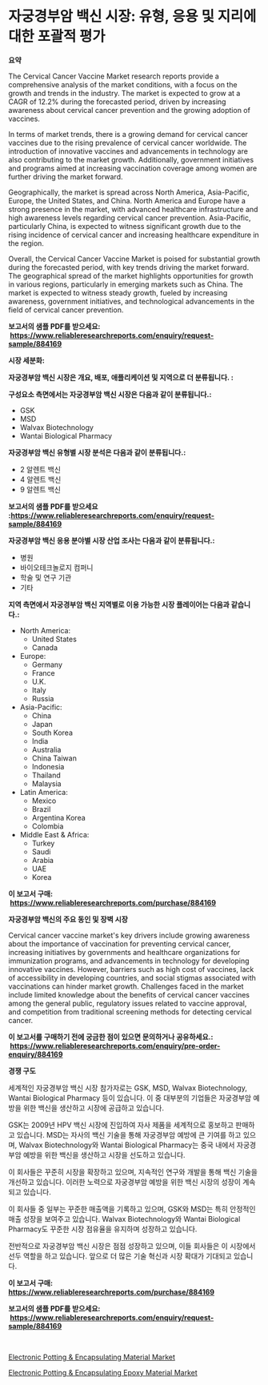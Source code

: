 <p><h1>자궁경부암 백신 시장: 유형, 응용 및 지리에 대한 포괄적 평가</h1></p><p><strong>요약</strong></p>
<p><p>The Cervical Cancer Vaccine Market research reports provide a comprehensive analysis of the market conditions, with a focus on the growth and trends in the industry. The market is expected to grow at a CAGR of 12.2% during the forecasted period, driven by increasing awareness about cervical cancer prevention and the growing adoption of vaccines.</p><p>In terms of market trends, there is a growing demand for cervical cancer vaccines due to the rising prevalence of cervical cancer worldwide. The introduction of innovative vaccines and advancements in technology are also contributing to the market growth. Additionally, government initiatives and programs aimed at increasing vaccination coverage among women are further driving the market forward.</p><p>Geographically, the market is spread across North America, Asia-Pacific, Europe, the United States, and China. North America and Europe have a strong presence in the market, with advanced healthcare infrastructure and high awareness levels regarding cervical cancer prevention. Asia-Pacific, particularly China, is expected to witness significant growth due to the rising incidence of cervical cancer and increasing healthcare expenditure in the region.</p><p>Overall, the Cervical Cancer Vaccine Market is poised for substantial growth during the forecasted period, with key trends driving the market forward. The geographical spread of the market highlights opportunities for growth in various regions, particularly in emerging markets such as China. The market is expected to witness steady growth, fueled by increasing awareness, government initiatives, and technological advancements in the field of cervical cancer prevention.</p></p>
<p><strong>보고서의 샘플 PDF를 받으세요: &nbsp;<a href="https://www.reliableresearchreports.com/enquiry/request-sample/884169">https://www.reliableresearchreports.com/enquiry/request-sample/884169</a></strong></p>
<p><strong>시장 세분화:</strong></p>
<p><strong> 자궁경부암 백신 시장은 개요, 배포, 애플리케이션 및 지역으로 더 분류됩니다. :</strong></p>
<p><strong>구성요소 측면에서는 자궁경부암 백신 시장은 다음과 같이 분류됩니다.:</strong></p>
<p><ul><li>GSK</li><li>MSD</li><li>Walvax Biotechnology</li><li>Wantai Biological Pharmacy</li></ul></p>
<p><strong> 자궁경부암 백신 유형별 시장 분석은 다음과 같이 분류됩니다.:</strong></p>
<p><ul><li>2 알렌트 백신</li><li>4 알렌트 백신</li><li>9 알렌트 백신</li></ul></p>
<p><strong>보고서의 샘플 PDF를 받으세요 :<a href="https://www.reliableresearchreports.com/enquiry/request-sample/884169">https://www.reliableresearchreports.com/enquiry/request-sample/884169</a></strong></p>
<p><strong> 자궁경부암 백신 응용 분야별 시장 산업 조사는 다음과 같이 분류됩니다.:</strong></p>
<p><ul><li>병원</li><li>바이오테크놀로지 컴퍼니</li><li>학술 및 연구 기관</li><li>기타</li></ul></p>
<p><strong>지역 측면에서 자궁경부암 백신 지역별로 이용 가능한 시장 플레이어는 다음과 같습니다.:</strong></p>
<p><ul>
    <li>
        North America:
        <ul>
            <li>United States</li>
            <li>Canada</li>
        </ul>
    </li>
    <li>
        Europe:
        <ul>
            <li>Germany</li>
            <li>France</li>
            <li>U.K.</li>
            <li>Italy</li>
            <li>Russia</li>
        </ul>
    </li>
    <li>
        Asia-Pacific:
        <ul>
            <li>China</li>
            <li>Japan</li>
            <li>South Korea</li>
            <li>India</li>
            <li>Australia</li>
            <li>China Taiwan</li>
            <li>Indonesia</li>
            <li>Thailand</li>
            <li>Malaysia</li>
        </ul>
    </li>
    <li>
        Latin America:
        <ul>
            <li>Mexico</li>
            <li>Brazil</li>
            <li>Argentina Korea</li>
            <li>Colombia</li>
        </ul>
    </li>
    <li>
        Middle East & Africa:
        <ul>
            <li>Turkey</li>
            <li>Saudi</li>
            <li>Arabia</li>
            <li>UAE</li>
            <li>Korea</li>
        </ul>
    </li>
    </ul></p>
<p><strong>이 보고서 구매: &nbsp;<a href="https://www.reliableresearchreports.com/purchase/884169">https://www.reliableresearchreports.com/purchase/884169</a></strong></p>
<p><strong>자궁경부암 백신의 주요 동인 및 장벽 시장</strong></p>
<p><p>Cervical cancer vaccine market's key drivers include growing awareness about the importance of vaccination for preventing cervical cancer, increasing initiatives by governments and healthcare organizations for immunization programs, and advancements in technology for developing innovative vaccines. However, barriers such as high cost of vaccines, lack of accessibility in developing countries, and social stigmas associated with vaccinations can hinder market growth. Challenges faced in the market include limited knowledge about the benefits of cervical cancer vaccines among the general public, regulatory issues related to vaccine approval, and competition from traditional screening methods for detecting cervical cancer.</p></p>
<p><strong>이 보고서를 구매하기 전에 궁금한 점이 있으면 문의하거나 공유하세요.: &nbsp;<a href="https://www.reliableresearchreports.com/enquiry/pre-order-enquiry/884169">https://www.reliableresearchreports.com/enquiry/pre-order-enquiry/884169</a></strong></p>
<p><strong>경쟁 구도</strong></p>
<p><p>세계적인 자궁경부암 백신 시장 참가자로는 GSK, MSD, Walvax Biotechnology, Wantai Biological Pharmacy 등이 있습니다. 이 중 대부분의 기업들은 자궁경부암 예방을 위한 백신을 생산하고 시장에 공급하고 있습니다. </p><p>GSK는 2009년 HPV 백신 시장에 진입하여 자사 제품을 세계적으로 홍보하고 판매하고 있습니다. MSD는 자사의 백신 기술을 통해 자궁경부암 예방에 큰 기여를 하고 있으며, Walvax Biotechnology와 Wantai Biological Pharmacy는 중국 내에서 자궁경부암 예방을 위한 백신을 생산하고 시장을 선도하고 있습니다.</p><p>이 회사들은 꾸준히 시장을 확장하고 있으며, 지속적인 연구와 개발을 통해 백신 기술을 개선하고 있습니다. 이러한 노력으로 자궁경부암 예방을 위한 백신 시장의 성장이 계속되고 있습니다.</p><p>이 회사들 중 일부는 꾸준한 매출액을 기록하고 있으며, GSK와 MSD는 특히 안정적인 매출 성장을 보여주고 있습니다. Walvax Biotechnology와 Wantai Biological Pharmacy도 꾸준한 시장 점유율을 유지하며 성장하고 있습니다.</p><p>전반적으로 자궁경부암 백신 시장은 점점 성장하고 있으며, 이들 회사들은 이 시장에서 선두 역할을 하고 있습니다. 앞으로 더 많은 기술 혁신과 시장 확대가 기대되고 있습니다.</p></p>
<p><strong>이 보고서 구매: &nbsp; <a href="https://www.reliableresearchreports.com/purchase/884169">https://www.reliableresearchreports.com/purchase/884169</a></strong></p>
<p><strong>보고서의 샘플 PDF를 받으세요: &nbsp;<a href="https://www.reliableresearchreports.com/enquiry/request-sample/884169">https://www.reliableresearchreports.com/enquiry/request-sample/884169</a></strong><strong></strong></p>
<p>&nbsp;</p>
<p><p><a href="https://github.com/peachesmcdowel1/Market-Research-Report-List-1/blob/main/electronic-potting-encapsulating-material-market.md">Electronic Potting & Encapsulating Material Market</a></p><p><a href="https://github.com/edytherolanlouisejk1miz0wig/Market-Research-Report-List-1/blob/main/electronic-potting-encapsulating-epoxy-material-market.md">Electronic Potting & Encapsulating Epoxy Material Market</a></p></p>